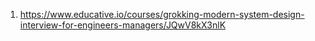 1. https://www.educative.io/courses/grokking-modern-system-design-interview-for-engineers-managers/JQwV8kX3nlK
